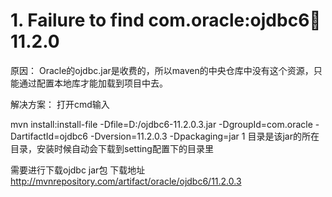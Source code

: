 # 1. Failure to find com.oracle:ojdbc6:jar:11.2.0

原因：
Oracle的ojdbc.jar是收费的，所以maven的中央仓库中没有这个资源，只能通过配置本地库才能加载到项目中去。

解决方案：
打开cmd输入

mvn install:install-file -Dfile=D:/ojdbc6-11.2.0.3.jar -DgroupId=com.oracle -DartifactId=ojdbc6 -Dversion=11.2.0.3 -Dpackaging=jar
1
目录是该jar的所在目录，安装时候自动会下载到setting配置下的目录里

需要进行下载ojdbc jar包 下载地址 http://mvnrepository.com/artifact/oracle/ojdbc6/11.2.0.3
